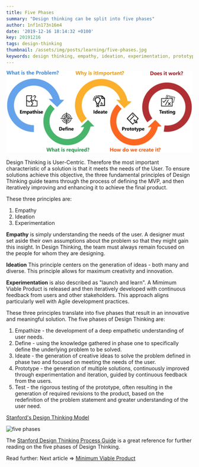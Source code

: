 ```yaml
---
title: Five Phases
summary: "Design thinking can be split into five phases"
author: 1nf1n173n16m4
date: '2019-12-16 18:14:32 +0100'
key: 20191216
tags: design-thinking
thumbnail: /assets/img/posts/learning/five-phases.jpg
keywords: design thinking, empathy, ideation, experimentation, prototype, test
---
```


![Five phases](/assets/img/posts/learning/five-phases.jpg)

Design Thinking is User-Centric.  Therefore the most important characteristic of a solution is that it meets the needs of the User.  To ensure solutions achieve this objective, the three fundamental principles of Design Thinking guide teams through the process of defining the MVP, and then iteratively improving and enhancing it to achieve the final product.
<!--more-->
These three principles are:
1. Empathy
2. Ideation
3. Experimentation

**Empathy** is simply understanding the needs of the user.  A designer must set aside their own assumptions about the problem so that they might gain this insight.  In Design Thinking, the team must always remain focused on the people for whom they are designing.

**Ideation**  This principle centers on the generation of ideas - both many and diverse.  This principle allows for maximum creativity and innovation.

**Experimentation** is also described as "launch and learn".  A Mimimum Viable Product is released and then iteratively developed with continuous feedback from users and other stakeholders. This approach aligns particularly well with Agile development practices.

These three principles translate into five phases that result in an innovative and meaningful solution.  The five phases of Design Thinking are:
1. Empathize - the development of a deep empathetic understanding of user needs.
2. Define - using the knowledge gathered in phase one to specifically define the underlying problem to be solved.
3. Ideate - the generation of creative ideas to solve the problem defined in phase two and focused on meeting the needs of the user.
4. Prototype - the generation of multiple solutions, continuously improved through experimentation and iteration, guided by continuous feedback from the users.
5. Test - the rigorous testing of the prototype, often resulting in the generation of required revisions to the product, based on the redefinition of the problem statement and greater understanding of the user need.

[Stanford's Design Thinking Model](https://dschool-old.stanford.edu/sandbox/groups/designresources/wiki/36873/attachments/74b3d/ModeGuideBOOTCAMP2010L.pdf)

![five phases](https://user-images.githubusercontent.com/57373296/75271537-59cf7580-57ca-11ea-8b16-56c1edbb781b.png)


The [Stanford Design Thinking Process Guide](https://dschool-old.stanford.edu/sandbox/groups/designresources/wiki/36873/attachments/74b3d/ModeGuideBOOTCAMP2010L.pdf) is a great reference for further reading on the five phases of Design Thinking.

Read further:
Next article => [Minimum Viable Product](../mvp/)

